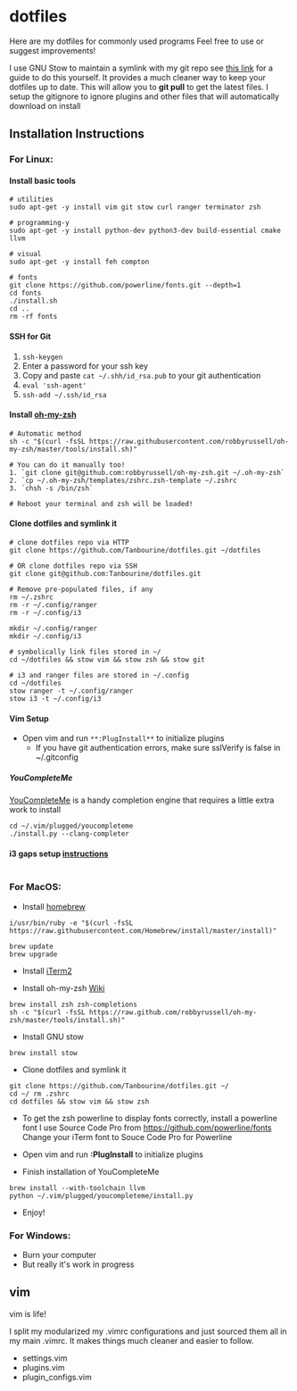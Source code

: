 # dotfiles
Here are my dotfiles for commonly used programs
Feel free to use or suggest improvements!

I use GNU Stow to maintain a symlink with my git repo
see [this link](http://brandon.invergo.net/news/2012-05-26-using-gnu-stow-to-manage-your-dotfiles.html) for a guide to do this yourself. It provides a much cleaner way to keep your dotfiles up to date. This will allow you to **git pull** to get the latest files. I setup the gitignore to ignore plugins and other files that will automatically download on install


## Installation Instructions

### For Linux:

#### Install basic tools
```
# utilities
sudo apt-get -y install vim git stow curl ranger terminator zsh

# programming-y 
sudo apt-get -y install python-dev python3-dev build-essential cmake llvm

# visual
sudo apt-get -y install feh compton 

# fonts
git clone https://github.com/powerline/fonts.git --depth=1
cd fonts
./install.sh
cd ..
rm -rf fonts
```

#### SSH for Git
1. `ssh-keygen`
2. Enter a password for your ssh key
3. Copy and paste `cat ~/.shh/id_rsa.pub` to your git authentication
4. `eval 'ssh-agent'`
5. `ssh-add ~/.ssh/id_rsa`

#### Install [oh-my-zsh](https://github.com/robbyrussell/oh-my-zsh)
```
# Automatic method
sh -c "$(curl -fsSL https://raw.githubusercontent.com/robbyrussell/oh-my-zsh/master/tools/install.sh)"

# You can do it manually too!
1. `git clone git@github.com:robbyrussell/oh-my-zsh.git ~/.oh-my-zsh`
2. `cp ~/.oh-my-zsh/templates/zshrc.zsh-template ~/.zshrc
3. `chsh -s /bin/zsh`

# Reboot your terminal and zsh will be loaded!
```

#### Clone dotfiles and symlink it
```
# clone dotfiles repo via HTTP 
git clone https://github.com/Tanbourine/dotfiles.git ~/dotfiles

# OR clone dotfiles repo via SSH
git clone git@github.com:Tanbourine/dotfiles.git

# Remove pre-populated files, if any
rm ~/.zshrc
rm -r ~/.config/ranger
rm -r ~/.config/i3

mkdir ~/.config/ranger
mkdir ~/.config/i3

# symbolically link files stored in ~/
cd ~/dotfiles && stow vim && stow zsh && stow git

# i3 and ranger files are stored in ~/.config
cd ~/dotfiles
stow ranger -t ~/.config/ranger
stow i3 -t ~/.config/i3
```

#### Vim Setup
- Open vim and run `**:PlugInstall**`  to initialize plugins
    - If you have git authentication errors, make sure sslVerify is false in ~/.gitconfig

##### YouCompleteMe
[YouCompleteMe](https://github.com/Valloric/YouCompleteMe) is a handy completion engine that
requires a little extra work to install
```
cd ~/.vim/plugged/youcompleteme
./install.py --clang-completer
```

#### i3 gaps setup [instructions](https://github.com/pasiegel/i3-gaps-install-ubuntu)
```

```


### For MacOS:

- Install [homebrew](https://brew.sh/)
```
i/usr/bin/ruby -e "$(curl -fsSL https://raw.githubusercontent.com/Homebrew/install/master/install)"

brew update
brew upgrade
```

- Install [iTerm2](https://www.iterm2.com/)

- Install oh-my-zsh [Wiki](https://github.com/robbyrussell/oh-my-zsh/wiki)
```
brew install zsh zsh-completions
sh -c "$(curl -fsSL https://raw.github.com/robbyrussell/oh-my-zsh/master/tools/install.sh)"
```
- Install GNU stow
```
brew install stow
```

- Clone dotfiles and symlink it
```
git clone https://github.com/Tanbourine/dotfiles.git ~/
cd ~/ rm .zshrc
cd dotfiles && stow vim && stow zsh
```

- To get the zsh powerline to display fonts correctly, install a powerline font
I use Source Code Pro from https://github.com/powerline/fonts 
Change your iTerm font to Souce Code Pro for Powerline


- Open vim and run **:PlugInstall**  to initialize plugins

- Finish installation of YouCompleteMe
```
brew install --with-toolchain llvm
python ~/.vim/plugged/youcompleteme/install.py
```

- Enjoy! 

### For Windows:
- Burn your computer
- But really it's work in progress


## vim

vim is life!

I split my modularized my .vimrc configurations and just sourced them all in my main .vimrc. It makes things much cleaner and easier to follow.

- settings.vim
- plugins.vim
- plugin_configs.vim
